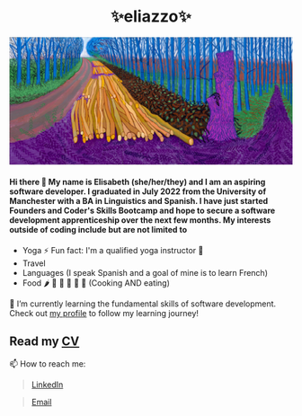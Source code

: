 <h1 style="text-align: center;">✨eliazzo✨</h1>

![hockney image header](hockney.jpg)

#### Hi there 👋 My name is Elisabeth (she/her/they) and I am an aspiring software developer. I graduated in July 2022 from the University of Manchester with a BA in Linguistics and Spanish. I have just started Founders and Coder's Skills Bootcamp and hope to secure a software development apprenticeship over the next few months. My interests outside of coding include but are not limited to
- Yoga ⚡ Fun fact: I'm a qualified yoga instructor 🧘
- Travel
- Languages (I speak Spanish and a goal of mine is to learn French)
- Food 🌶️ 🍤 🍋 🍜 🥐 🥑 (Cooking AND eating)


🌱 I’m currently learning the fundamental skills of software development. Check out [my profile](https://github.com/eliazzo) to follow my learning journey! 

## Read my [CV](https://eliazzo.github.io/Website-2/CV%20FAC.pdf)



📫 How to reach me:
> [LinkedIn](https://www.linkedin.com/in/elisabeth-azzopardi-b3496a247/)

> [Email](bethazz@hotmail.co.uk)


<!--
**eliazzo/eliazzo** is a ✨ _special_ ✨ repository because its `README.md` (this file) appears on your GitHub profile.

Here are some ideas to get you started:

- 🔭 I’m currently working on ...
- 🌱 I’m currently learning ...
- 👯 I’m looking to collaborate on ...
- 🤔 I’m looking for help with ...
- 💬 Ask me about ...
- 📫 How to reach me: ...
- 😄 Pronouns: ...
- ⚡ Fun fact: ...
-->
